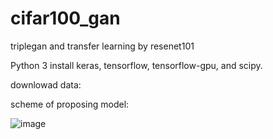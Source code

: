 # cifar100_gan
triplegan and transfer learning by resenet101

Python 3
install keras, tensorflow, tensorflow-gpu, and scipy.

downlowad data: 

scheme of proposing model:

![image](https://user-images.githubusercontent.com/52605366/235889510-4ddbf2e9-6ac2-4404-8c02-74fb2bd45e11.png)
